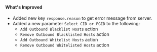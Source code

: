 #### What's Improved
- Added new key `response.reason` to get error message from server.
- Added a new parameter `Select CID or PGID` to the following:
  - `Add Outbound Blacklist Hosts` action
  - `Remove Outbound Blacklisted Hosts` action
  - `Add Outbound Whitelist Hosts` action
  - `Remove Outbound Whitelisted Hosts` action
